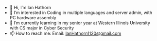 - 👋 Hi, I’m Ian Hathorn
- 👀 I’m interested in Coding in multiple languages and server admin, with PC hardware assembly 
- 🌱 I’m currently learning in my senior year at Western Illinois University with CS major in Cyber Security 
- 📫 How to reach me: Email: IanHathorn1120@gmail.com
